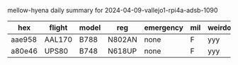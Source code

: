 mellow-hyena daily summary for 2024-04-09-vallejo1-rpi4a-adsb-1090

|hex|flight|model|reg|emergency|mil|weirdo|
|--|--|--|--|--|--|--|
|aae958|AAL170|B788|N802AN|none|F|yyy|
|a80e46|UPS80|B748|N618UP|none|F|yyy|
